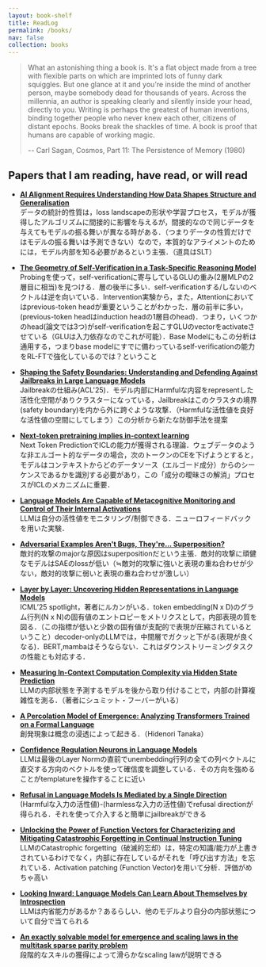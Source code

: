 ```yaml
---
layout: book-shelf
title: ReadLog
permalink: /books/
nav: false
collection: books
---
```


> What an astonishing thing a book is. It's a flat object made from a tree with flexible parts on which are imprinted lots of funny dark squiggles. But one glance at it and you're inside the mind of another person, maybe somebody dead for thousands of years. Across the millennia, an author is speaking clearly and silently inside your head, directly to you. Writing is perhaps the greatest of human inventions, binding together people who never knew each other, citizens of distant epochs. Books break the shackles of time. A book is proof that humans are capable of working magic.
>
> -- Carl Sagan, Cosmos, Part 11: The Persistence of Memory (1980)

## Papers that I am reading, have read, or will read
- **[AI Alignment Requires Understanding How Data Shapes Structure and Generalisation](https://arxiv.org/abs/2502.05475)**  
  データの統計的性質は，loss landscapeの形状や学習プロセス，モデルが獲得したアルゴリズムに間接的に影響を与えるが，間接的なので同じデータを与えてもモデルの振る舞いが異なる時がある．（つまりデータの性質だけではモデルの振る舞いは予測できない）なので，本質的なアライメントのためには，モデル内部を知る必要があるという主張．（道具はSLT）

- **[The Geometry of Self-Verification in a Task-Specific Reasoning Model](https://arxiv.org/abs/2504.14379)**  
  Probingを使って，self-verificationに寄与しているGLUの重み(2層MLPの2層目に相当)を見つける．層の後半に多い．self-verificationする/しないのベクトルは逆を向いている．Intervention実験から，また，Attentionにおいてはprevious-token headが重要ということがわかった．層の前半に多い，(previous-token headはinduction headの1層目のhead)．つまり，いくつかのhead(論文では3つ)がself-verificationを起こすGLUのvectorをactivateさせている（GLUは入力依存なのでこれが可能）．Base Modelにもこの分析は通用する，つまりbase modelにすでに備わっているself-verificationの能力をRL-FTで強化しているのでは？ということ

- **[Shaping the Safety Boundaries: Understanding and Defending Against Jailbreaks in Large Language Models](https://arxiv.org/abs/2412.17034)**  
  Jailbreakの仕組み(ACL'25)．モデル内部にHarmfulな内容をrepresentした活性化空間がありクラスターになっている，Jailbreakはこのクラスタの境界(safety boundary)を内から外に跨ぐような攻撃．（Harmfulな活性値を良好な活性値の空間にしてしまう）この分析から新たな防御手法を提案

- **[Next-token pretraining implies in-context learning](https://arxiv.org/abs/2505.18373)**  
  Next Token PredictionでICLの能力が獲得される理論．ウェブデータのような非エルゴート的なデータの場合，次のトークンのCEを下げようとすると，モデルはコンテキストからどのデータソース（エルゴード成分）からのシーケンスであるかを識別する必要があり，この「成分の曖昧さの解消」プロセスがICLのメカニズムに重要．

- **[Language Models Are Capable of Metacognitive Monitoring and Control of Their Internal Activations](https://arxiv.org/abs/2505.13763)**  
  LLMは自分の活性値をモニタリング/制御できる．ニューロフィードバックを用いた実験．

- **[Adversarial Examples Aren't Bugs, They're... Superposition?](https://livgorton.com/adversarial-examples-superposition/)**  
  敵対的攻撃のmajorな原因はsuperpositionだという主張．敵対的攻撃に頑健なモデルはSAEのlossが低い（≒敵対的攻撃に強いと表現の重ね合わせが少ない，敵対的攻撃に弱いと表現の重ね合わせが激しい）

- **[Layer by Layer: Uncovering Hidden Representations in Language Models](https://arxiv.org/abs/2502.02013)**  
  ICML’25 spotlight，著者にルカンがいる．token embedding(N x D)のグラム行列(N x N)の固有値のエントロピーをメトリクスとして，内部表現の質を図る．（この指標が低いと少数の固有値が支配的で表現が圧縮されているということ）decoder-onlyのLLMでは，中間層でガクッと下がる(表現が良くなる)．BERT,mambaはそうならない．これはダウンストリーミングタスクの性能とも対応する．


- **[Measuring In-Context Computation Complexity via Hidden State Prediction](https://arxiv.org/abs/2503.13431)**  
  LLMの内部状態を予測するモデルを後から取り付けることで，内部の計算複雑性を測る．（著者にシュミット・フーバーがいる）

- **[A Percolation Model of Emergence: Analyzing Transformers Trained on a Formal Language](https://arxiv.org/abs/2408.12578)**  
  創発現象は概念の浸透によって起きる．（Hidenori Tanaka）

- **[Confidence Regulation Neurons in Language Models](https://arxiv.org/abs/2406.16254)**  
  LLMは最後のLayer Normの直前でunembedding行列の全ての列ベクトルに直交する方向のベクトルを使って確信度を調整している．その方向を強めることがtemplatureを操作することに近い

- **[Refusal in Language Models Is Mediated by a Single Direction](https://arxiv.org/abs/2406.11717)**  
  (Harmfulな入力の活性値)-(harmlessな入力の活性値)でrefusal directionが得られる．それを使って介入すると簡単にjailbreakができる

- **[Unlocking the Power of Function Vectors for Characterizing and Mitigating Catastrophic Forgetting in Continual Instruction Tuning](https://arxiv.org/abs/2502.11019)**  
  LLMのCatastrophic forgetting（破滅的忘却）は，特定の知識/能力が上書きされているわけでなく，内部に存在しているがそれを「呼び出す方法」を忘れている．Activation patching (Function Vector)を用いて分析．評価がめちゃ高い


- **[Looking Inward: Language Models Can Learn About Themselves by Introspection](https://arxiv.org/abs/2410.137879)**  
  LLMは内省能力があるか？あるらしい．他のモデルより自分の内部状態について自分で当てられる

- **[An exactly solvable model for emergence and scaling laws in the multitask sparse parity problem](https://arxiv.org/abs/2404.17563)**  
  段階的なスキルの獲得によって滑らかなscaling lawが説明できる

